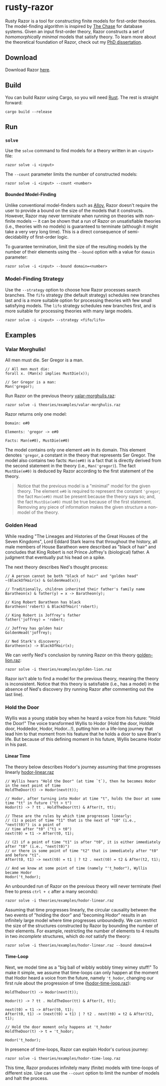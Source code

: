 # rusty-razor

Rusty Razor is a tool for constructing finite models for first-order theories. The model-finding algorithm is inspired by [The Chase](https://en.wikipedia.org/wiki/Chase_(algorithm)) for database systems. Given an input first-order theory, Razor constructs a set of *homomorphically minimal* models that satisfy theory. To learn more about the theoretical foundation of Razor, check out my [PhD dissertation](https://digitalcommons.wpi.edu/etd-dissertations/458/).

## Download

Download Razor [here](https://github.com/salmans/rusty-razor/releases).

## Build

You can build Razor using Cargo, so you will need [Rust](https://www.rust-lang.org). The rest is straight forward:

```
cargo build --release
```

## Run

### `solve`

Use the `solve` command to find models for a theory written in an `<input>` file:

```
razor solve -i <input>
```

The `--count` parameter limits the number of constructed models:

```
razor solve -i <input> --count <number>
```

#### Bounded Model-Finding

Unlike conventional model-finders such as [Alloy](http://alloytools.org), Razor doesn't require the user to provide a bound on the size of the models that it constructs. However, Razor may never terminate when running on theories with non-finite models -- it can be shown that a run of Razor on unsatisfiable theories (i.e., theories with no models) is guaranteed to terminate (although it might take a very very long time). This is a direct consequence of semi-decidability of first-order logic.

To guarantee termination, limit the size of the resulting models by the number of their elements using the `--bound` option with a value for `domain` parameter:

```
razor solve -i <input> --bound domain=<number>
```

### Model-Finding Strategy

Use the `--strategy` option to choose how Razor processes search branches. The `fifo` strategy (the default strategy) schedules new branches last and is a more suitable option for processing theories with few small satisfying models. The `lifo` strategy schedules new branches first, and is more suitable for processing theories with many large models.

```
razor solve -i <input> --strategy <fifo/lifo>
```

## Examples

### Valar Morghulis!
All men must die. 
Ser Gregor is a man. 

```
// All men must die:
forall x. (Man(x) implies MustDie(x));

// Ser Gregor is a man:
Man('gregor);
```

Run Razor on the previous theory [valar-morghulis.raz](https://github.com/salmans/rusty-razor/blob/master/theories/examples/valar-morghulis.raz):

```
razor solve -i theories/examples/valar-morghulis.raz
```

Razor returns only one model:

```
Domain: e#0

Elements: 'gregor -> e#0

Facts: Man(e#0), MustDie(e#0)
```

The model contains only one element `e#0` in its domain. This element denotes `'gregor`, a constant in the theory that represents Ser Gregor. The model also contains two facts: `Man(e#0)` is a fact that is directly derived from the second statement in the theory (i.e., `Man('gregor)`). The fact `MustDie(e#0)` is deduced by Razor according to the first statement of the theory.

> Notice that the previous model is a "minimal" model for the given theory. The element `e#0` is required to represent the constant `'gregor`; the fact `Man(e#0)` must be present because the theory says so; and, the fact `MustDie(e#0)` must be true because of the first statement. Removing any piece of information makes the given structure a non-model of the theory.

### Golden Head
While reading "The Lineages and Histories of the Great Houses of the Seven Kingdoms", Lord Eddard Stark learns that throughout the history, all male members of House Baratheon were described as "black of hair" and concludes that King Robert is not Prince Joffrey's (biological) father. A judgment that eventually put his head on a spike.

The next theory describes Ned's thought process:

```
// A person cannot be both "black of hair" and "golden head"
~(BlackOfHair(x) & GoldenHead(x));

// Traditionally, children inherited their father's family name
Baratheon(x) & father(y) = x -> Baratheon(y);

// King Robert Baratheon has black
Baratheon('robert) & BlackOfHair('robert);

// King Robert is Joffrey's father
father('joffrey) = 'robert;

// Joffrey has golden hair
GoldenHead('joffrey);

// Ned Stark's discovery:
Baratheon(x) -> BlackOfHair(x);
```

We can verify Ned's conclusion by running Razor on this theory  [golden-lion.raz](https://github.com/salmans/rusty-razor/blob/master/theories/examples/golden-lion.raz):

```
razor solve -i theories/examples/golden-lion.raz
```

Razor isn't able to find a model for the previous theory, meaning the theory is inconsistent. Notice that this theory is satisfiable (i.e., has a model) in the absence of Ned's discovery (try running Razor after commenting out the last line).

### Hold the Door

Wyllis was a young stable boy when he heard a voice from his future: "Hold the Door!" The voice transformed Wyllis to Hodor (Hold the door, Holdde door, Hoddedor, Hodor, Hodor...!), putting him on a life-long journey that lead him to that moment from his feature that he holds a door to save Bran's life. But because of this defining moment in his future, Wyllis became Hodor in his past.

#### Linear Time
The theory below describes Hodor's journey assuming that time progresses linearly [hodor-linear.raz](https://github.com/salmans/rusty-razor/blob/master/theories/examples/hodor-linear.raz)

```
// Wyllis hears "Hold the Door" (at time `t`), then he becomes Hodor in the next point of time
HoldTheDoor(t) -> Hodor(next(t));

// Hodor, after turning into Hodor at time "t", holds the Door at some time "tt" in future ("tt > t")
Hodor(t) -> ? tt . HoldTheDoor(tt) & After(t, tt);

// These are the rules by which time progresses linearly:
// (1) a point of time "t1" that is the next of "t0" (i.e., "next(t0)") is a point of
// time after "t0" ("t1 > t0")
next(t0) = t1 -> After(t0, t1);

// (2) if a point of time "t1" is after "t0", it is either immediately after "t0" (i.e., "next(t0)")
// or there is some point of time "t2" that is immediately after "t0" and before "t1".
After(t0, t1) -> next(t0) = t1 | ? t2 . next(t0) = t2 & After(t2, t1);

// And we know at some point of time (namely "'t_hodor"), Wyllis became Hodor
Hodor('t_hodor);
```

An unbounded run of Razor on the previous theory will never terminate (feel free to press `ctrl + c` after a many seconds):

```
razor solve -i theories/examples/hodor-linear.raz
```

Assuming that time progresses linearly, the circular causality between the two events of "holding the door" and "becoming Hodor" results in an infinitely large model where time progresses unboundedly. We can restrict the size of the structures constructed by Razor by bounding the number of their elements. For example, restricting the number of elements to 4 results in two *incomplete* structures, which do *not* satisfy the theory:

```
razor solve -i theories/examples/hodor-linear.raz --bound domain=4
```

#### Time-Loop

Next, we model time as a "big ball of wibbly wobbly timey wimey stuff!" To make it simple, we assume that time-loops can only happen at the moment that Hodor heard a voice from the future, namely `'t_hodor`, changing our first rule about the progression of time ([hodor-time-loop.raz](https://github.com/salmans/rusty-razor/blob/master/theories/examples/hodor-time-loop.raz)):

```
HoldTheDoor(t) -> Hodor(next(t));

Hodor(t) -> ? tt . HoldTheDoor(tt) & After(t, tt);

next(t0) = t1 -> After(t0, t1);
After(t0, t1) -> (next(t0) = t1) | ? t2 . next(t0) = t2 & After(t2, t1);

// Hold the door moment only happens at 't_hodor
HoldTheDoor(t) -> t = 't_hodor;

Hodor('t_hodor);
```

In presence of time-loops, Razor can explain Hodor's curious journey:

```
razor solve -i theories/examples/hodor-time-loop.raz
```

This time, Razor produces infinitely many (finite) models with time-loops of different size. Use can use the `--count` option to limit the number of models and halt the process.
